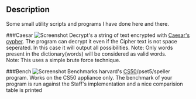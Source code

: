 Description
--------------
Some small utility scripts and programs I have done here and there.

###Caesar
![Screenshot](http://i.imgur.com/N9EjT5e.png)
Decrypt's a string of text encrypted with [Caesar's cypher](http://en.wikipedia.org/wiki/Caesar_cipher). The program can
decrypt it even if the Cipher text is not space seperated. In this case it will output all possibilities. Note: Only words
present in the dictionary(words) will be considered as valid words.  
Note: This uses a simple brute force technique. 

###Bench
![Screenshot](http://i.imgur.com/SKOz79G.png)
Benchmarks harvard's [CS50](https://www.cs50.net/)/pset5/speller program. Works on the CS50 appliance only.
The benchmark of your program is run against the Staff's implementation and a nice comparision table is printed

